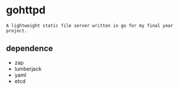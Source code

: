 # gohttpd
    A lightweight static file server written in go for my final year project.

## dependence
- zap
- lumberjack
- yaml
- etcd
